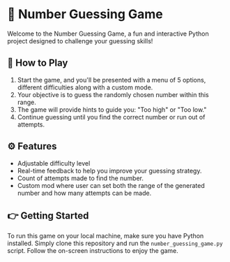 # 🎲 Number Guessing Game

Welcome to the Number Guessing Game, a fun and interactive Python project designed to challenge your guessing skills!

## 🎯 How to Play

1. Start the game, and you'll be presented with a menu of 5 options, different difficulties along with a custom mode.
2. Your objective is to guess the randomly chosen number within this range.
3. The game will provide hints to guide you: "Too high" or "Too low."
4. Continue guessing until you find the correct number or run out of attempts.

## ⚙️ Features

- Adjustable difficulty level
- Real-time feedback to help you improve your guessing strategy.
- Count of attempts made to find the number.
- Custom mod where user can set both the range of the generated number and how many attempts can be made.

## 👉 Getting Started

To run this game on your local machine, make sure you have Python installed. Simply clone this repository and run the `number_guessing_game.py` script. Follow the on-screen instructions to enjoy the game.
